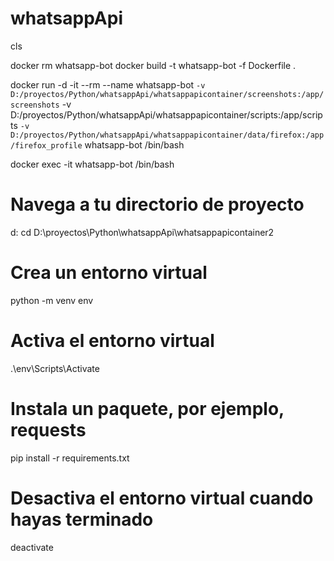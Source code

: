 # whatsappApi

cls

docker rm whatsapp-bot
docker build -t whatsapp-bot -f Dockerfile .


docker run -d -it --rm --name whatsapp-bot `
-v D:/proyectos/Python/whatsappApi/whatsappapicontainer/screenshots:/app/screenshots `
-v D:/proyectos/Python/whatsappApi/whatsappapicontainer/scripts:/app/scripts `
-v D:/proyectos/Python/whatsappApi/whatsappapicontainer/data/firefox:/app/firefox_profile `
whatsapp-bot /bin/bash

docker exec -it whatsapp-bot /bin/bash




# Navega a tu directorio de proyecto
d:
cd D:\proyectos\Python\whatsappApi\whatsappapicontainer2

# Crea un entorno virtual
python -m venv env

# Activa el entorno virtual
.\env\Scripts\Activate

# Instala un paquete, por ejemplo, requests
pip install -r requirements.txt

# Desactiva el entorno virtual cuando hayas terminado
deactivate
